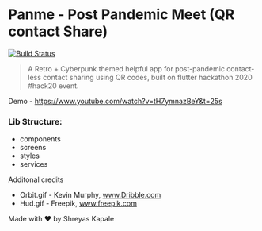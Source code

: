 # Panme - Post Pandemic Meet (QR contact Share) 


[![Build Status](https://travis-ci.org/joemccann/dillinger.svg?branch=master)](https://www.youtube.com/watch?v=tH7ymnazBeY&t=25s)
> A Retro + Cyberpunk themed helpful app for post-pandemic contact-less contact sharing using QR codes, built on flutter hackathon 2020 #hack20 event. 

Demo - https://www.youtube.com/watch?v=tH7ymnazBeY&t=25s

### Lib Structure:

- components
- screens
- styles
- services




Additonal credits
 - Orbit.gif - Kevin Murphy, www.Dribble.com
 - Hud.gif - Freepik, www.freepik.com


Made with ❤	 by Shreyas Kapale
